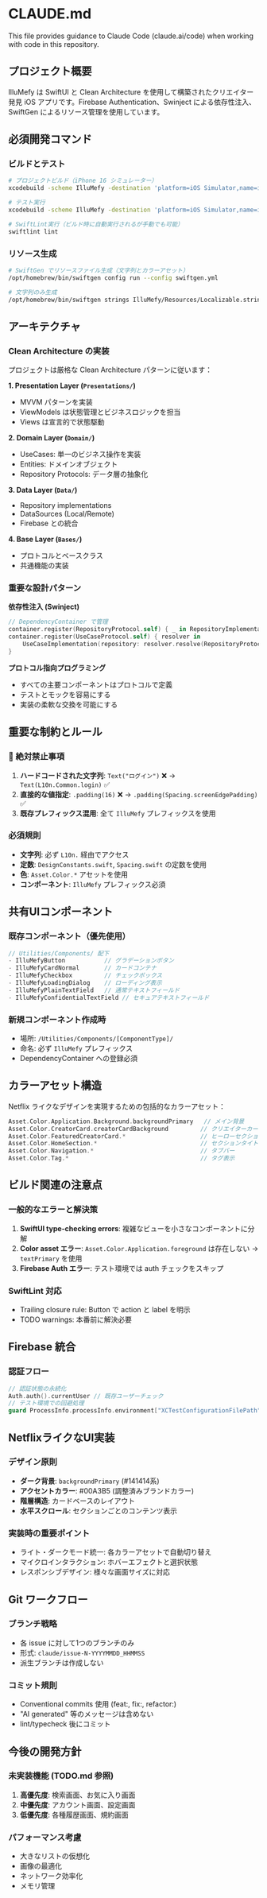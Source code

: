# CLAUDE.md

This file provides guidance to Claude Code (claude.ai/code) when working with code in this repository.

## プロジェクト概要

IlluMefy は SwiftUI と Clean Architecture を使用して構築されたクリエイター発見 iOS アプリです。Firebase Authentication、Swinject による依存性注入、SwiftGen によるリソース管理を使用しています。

## 必須開発コマンド

### ビルドとテスト
```bash
# プロジェクトビルド（iPhone 16 シミュレーター）
xcodebuild -scheme IlluMefy -destination 'platform=iOS Simulator,name=iPhone 16,OS=18.2' build

# テスト実行
xcodebuild -scheme IlluMefy -destination 'platform=iOS Simulator,name=iPhone 16,OS=18.2' test

# SwiftLint実行（ビルド時に自動実行されるが手動でも可能）
swiftlint lint
```

### リソース生成
```bash
# SwiftGen でリソースファイル生成（文字列とカラーアセット）
/opt/homebrew/bin/swiftgen config run --config swiftgen.yml

# 文字列のみ生成
/opt/homebrew/bin/swiftgen strings IlluMefy/Resources/Localizable.strings --templateName structured-swift5 --output IlluMefy/Generated/Strings.swift --param enumName=L10n
```

## アーキテクチャ

### Clean Architecture の実装

プロジェクトは厳格な Clean Architecture パターンに従います：

**1. Presentation Layer (`Presentations/`)**
- MVVM パターンを実装
- ViewModels は状態管理とビジネスロジックを担当
- Views は宣言的で状態駆動

**2. Domain Layer (`Domain/`)**
- UseCases: 単一のビジネス操作を実装
- Entities: ドメインオブジェクト
- Repository Protocols: データ層の抽象化

**3. Data Layer (`Data/`)**
- Repository implementations
- DataSources (Local/Remote)
- Firebase との統合

**4. Base Layer (`Bases/`)**
- プロトコルとベースクラス
- 共通機能の実装

### 重要な設計パターン

**依存性注入 (Swinject)**
```swift
// DependencyContainer で管理
container.register(RepositoryProtocol.self) { _ in RepositoryImplementation() }
container.register(UseCaseProtocol.self) { resolver in 
    UseCaseImplementation(repository: resolver.resolve(RepositoryProtocol.self)!)
}
```

**プロトコル指向プログラミング**
- すべての主要コンポーネントはプロトコルで定義
- テストとモックを容易にする
- 実装の柔軟な交換を可能にする

## 重要な制約とルール

### 🚨 絶対禁止事項
1. **ハードコードされた文字列**: `Text("ログイン")` ❌ → `Text(L10n.Common.login)` ✅
2. **直接的な値指定**: `.padding(16)` ❌ → `.padding(Spacing.screenEdgePadding)` ✅
3. **既存プレフィックス混用**: 全て `IlluMefy` プレフィックスを使用

### 必須規則
- **文字列**: 必ず `L10n.` 経由でアクセス
- **定数**: `DesignConstants.swift`, `Spacing.swift` の定数を使用
- **色**: `Asset.Color.*` アセットを使用
- **コンポーネント**: `IlluMefy` プレフィックス必須

## 共有UIコンポーネント

### 既存コンポーネント（優先使用）
```swift
// Utilities/Components/ 配下
- IlluMefyButton           // グラデーションボタン
- IlluMefyCardNormal       // カードコンテナ  
- IlluMefyCheckbox         // チェックボックス
- IlluMefyLoadingDialog    // ローディング表示
- IlluMefyPlainTextField   // 通常テキストフィールド
- IlluMefyConfidentialTextField // セキュアテキストフィールド
```

### 新規コンポーネント作成時
- 場所: `/Utilities/Components/[ComponentType]/`
- 命名: 必ず `IlluMefy` プレフィックス
- DependencyContainer への登録必須

## カラーアセット構造

Netflix ライクなデザインを実現するための包括的なカラーアセット：

```swift
Asset.Color.Application.Background.backgroundPrimary   // メイン背景
Asset.Color.CreatorCard.creatorCardBackground         // クリエイターカード
Asset.Color.FeaturedCreatorCard.*                     // ヒーローセクション
Asset.Color.HomeSection.*                             // セクションタイトル
Asset.Color.Navigation.*                              // タブバー
Asset.Color.Tag.*                                     // タグ表示
```

## ビルド関連の注意点

### 一般的なエラーと解決策
1. **SwiftUI type-checking errors**: 複雑なビューを小さなコンポーネントに分解
2. **Color asset エラー**: `Asset.Color.Application.foreground` は存在しない → `textPrimary` を使用
3. **Firebase Auth エラー**: テスト環境では auth チェックをスキップ

### SwiftLint 対応
- Trailing closure rule: Button で action と label を明示
- TODO warnings: 本番前に解決必要

## Firebase 統合

### 認証フロー
```swift
// 認証状態の永続化
Auth.auth().currentUser // 既存ユーザーチェック
// テスト環境での回避処理
guard ProcessInfo.processInfo.environment["XCTestConfigurationFilePath"] == nil else { return }
```

## NetflixライクなUI実装

### デザイン原則
- **ダーク背景**: `backgroundPrimary` (#141414系)
- **アクセントカラー**: #00A3B5 (調整済みブランドカラー)
- **階層構造**: カードベースのレイアウト
- **水平スクロール**: セクションごとのコンテンツ表示

### 実装時の重要ポイント
- ライト・ダークモード統一: 各カラーアセットで自動切り替え
- マイクロインタラクション: ホバーエフェクトと選択状態
- レスポンシブデザイン: 様々な画面サイズに対応

## Git ワークフロー

### ブランチ戦略
- 各 issue に対して1つのブランチのみ
- 形式: `claude/issue-N-YYYYMMDD_HHMMSS`
- 派生ブランチは作成しない

### コミット規則
- Conventional commits 使用 (feat:, fix:, refactor:)
- "AI generated" 等のメッセージは含めない
- lint/typecheck 後にコミット

## 今後の開発方針

### 未実装機能 (TODO.md 参照)
1. **高優先度**: 検索画面、お気に入り画面
2. **中優先度**: アカウント画面、設定画面
3. **低優先度**: 各種履歴画面、規約画面

### パフォーマンス考慮
- 大きなリストの仮想化
- 画像の最適化
- ネットワーク効率化
- メモリ管理